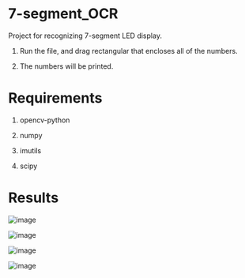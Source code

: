 # 7-segment_OCR

Project for recognizing 7-segment LED display. 


1. Run the file, and drag rectangular that encloses all of the numbers.


2. The numbers will be printed.


# Requirements

1. opencv-python

2. numpy

3. imutils

4. scipy

# Results

![image](https://user-images.githubusercontent.com/113107082/192075242-43dbbb8a-8667-4fe0-814d-d16236fd5751.png)

![image](https://user-images.githubusercontent.com/113107082/192075324-9f493fda-8194-4161-a753-f3a9ddc2d312.png)

![image](https://user-images.githubusercontent.com/113107082/192075373-27f9064c-b3b4-43a2-b1b0-b0bfc07f2aa5.png)

![image](https://user-images.githubusercontent.com/113107082/192075380-8c875785-877e-46b2-9607-29d133b664e3.png)
